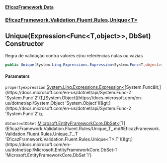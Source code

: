 #### [EficazFramework.Data](EficazFrameworkData.md 'EficazFramework Data')
### [EficazFramework.Validation.Fluent.Rules](EficazFrameworkData.md#EficazFramework.Validation.Fluent.Rules 'EficazFramework.Validation.Fluent.Rules').[Unique&lt;T&gt;](EficazFramework.Validation.Fluent.Rules/Unique_T_.md 'EficazFramework.Validation.Fluent.Rules.Unique<T>')

## Unique(Expression<Func<T,object>>, DbSet<T>) Constructor

Regra de validação contra valores e/ou referências nulas ou vazias

```csharp
public Unique(System.Linq.Expressions.Expression<System.Func<T,object>> propertyexpression, Microsoft.EntityFrameworkCore.DbSet<T> dbContextDbSet);
```
#### Parameters

<a name='EficazFramework.Validation.Fluent.Rules.Unique_T_.Unique(System.Linq.Expressions.Expression_System.Func_T,object__,Microsoft.EntityFrameworkCore.DbSet_T_).propertyexpression'></a>

`propertyexpression` [System.Linq.Expressions.Expression&lt;](https://docs.microsoft.com/en-us/dotnet/api/System.Linq.Expressions.Expression-1 'System.Linq.Expressions.Expression`1')[System.Func&lt;](https://docs.microsoft.com/en-us/dotnet/api/System.Func-2 'System.Func`2')[T](EficazFramework.Validation.Fluent.Rules/Unique_T_.md#EficazFramework.Validation.Fluent.Rules.Unique_T_.T 'EficazFramework.Validation.Fluent.Rules.Unique<T>.T')[,](https://docs.microsoft.com/en-us/dotnet/api/System.Func-2 'System.Func`2')[System.Object](https://docs.microsoft.com/en-us/dotnet/api/System.Object 'System.Object')[&gt;](https://docs.microsoft.com/en-us/dotnet/api/System.Func-2 'System.Func`2')[&gt;](https://docs.microsoft.com/en-us/dotnet/api/System.Linq.Expressions.Expression-1 'System.Linq.Expressions.Expression`1')

<a name='EficazFramework.Validation.Fluent.Rules.Unique_T_.Unique(System.Linq.Expressions.Expression_System.Func_T,object__,Microsoft.EntityFrameworkCore.DbSet_T_).dbContextDbSet'></a>

`dbContextDbSet` [Microsoft.EntityFrameworkCore.DbSet&lt;](https://docs.microsoft.com/en-us/dotnet/api/Microsoft.EntityFrameworkCore.DbSet-1 'Microsoft.EntityFrameworkCore.DbSet`1')[T](EficazFramework.Validation.Fluent.Rules/Unique_T_.md#EficazFramework.Validation.Fluent.Rules.Unique_T_.T 'EficazFramework.Validation.Fluent.Rules.Unique<T>.T')[&gt;](https://docs.microsoft.com/en-us/dotnet/api/Microsoft.EntityFrameworkCore.DbSet-1 'Microsoft.EntityFrameworkCore.DbSet`1')